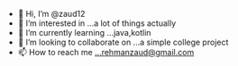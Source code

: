 - 👋 Hi, I’m @zaud12
- 👀 I’m interested in ...a lot of things actually
- 🌱 I’m currently learning ...java,kotlin
- 💞️ I’m looking to collaborate on ...a simple college project
- 📫 How to reach me ...rehmanzaud@gmail.com

<!---
zaud12/zaud12 is a ✨ special ✨ repository because its `README.md` (this file) appears on your GitHub profile.
You can click the Preview link to take a look at your changes.
--->
